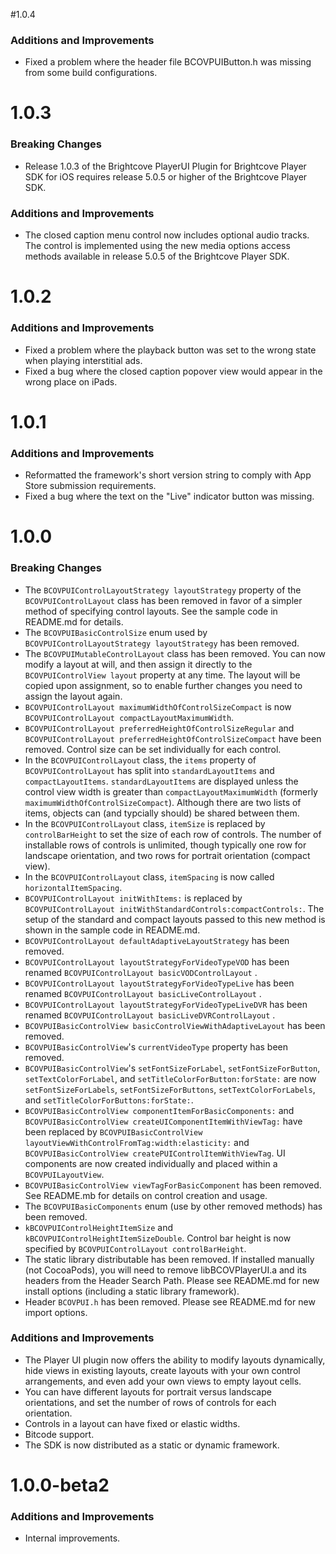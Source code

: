 #1.0.4
### Additions and Improvements
* Fixed a problem where the header file BCOVPUIButton.h was missing from some build configurations.

# 1.0.3
### Breaking Changes
* Release 1.0.3 of the Brightcove PlayerUI Plugin for Brightcove Player SDK for iOS requires release 5.0.5 or higher of the Brightcove Player SDK.

### Additions and Improvements
* The closed caption menu control now includes optional audio tracks. The control is implemented using the new media options access methods
available in release 5.0.5 of the Brightcove Player SDK.

# 1.0.2
### Additions and Improvements
* Fixed a problem where the playback button was set to the wrong state when playing interstitial ads.
* Fixed a bug where the closed caption popover view would appear in the wrong place on iPads.

# 1.0.1
### Additions and Improvements
* Reformatted the framework's short version string to comply with App Store submission requirements.
* Fixed a bug where the text on the "Live" indicator button was missing.


# 1.0.0
### Breaking Changes
* The `BCOVPUIControlLayoutStrategy layoutStrategy` property of the `BCOVPUIControlLayout` class has been removed in favor of a simpler method of specifying control layouts. See the sample code in README.md for details.
* The `BCOVPUIBasicControlSize` enum used by `BCOVPUIControlLayoutStrategy layoutStrategy` has been removed.
* The `BCOVPUIMutableControlLayout` class has been removed. You can now modify a layout at will, and then assign it directly to the `BCOVPUIControlView layout` property at any time. The layout will be copied upon assignment, so to enable further changes you need to assign the layout again.
* `BCOVPUIControlLayout maximumWidthOfControlSizeCompact` is now `BCOVPUIControlLayout compactLayoutMaximumWidth`.
* `BCOVPUIControlLayout preferredHeightOfControlSizeRegular` and `BCOVPUIControlLayout preferredHeightOfControlSizeCompact` have been removed. Control size can be set individually for each control.
* In the `BCOVPUIControlLayout` class, the `items` property of `BCOVPUIControlLayout` has split into `standardLayoutItems` and `compactLayoutItems`. `standardLayoutItems` are displayed unless the control view width is greater than `compactLayoutMaximumWidth` (formerly `maximumWidthOfControlSizeCompact`). Although there are two lists of items, objects can (and typcially should) be shared between them.
* In the `BCOVPUIControlLayout` class, `itemSize` is replaced by `controlBarHeight` to set the size of each row of controls. The number of installable rows of controls is unlimited, though typically one row for landscape orientation, and two rows for portrait orientation (compact view).
* In the `BCOVPUIControlLayout` class, `itemSpacing` is now called `horizontalItemSpacing`.
* `BCOVPUIControlLayout initWithItems:` is replaced by `BCOVPUIControlLayout initWithStandardControls:compactControls:`. The setup of the standard and compact layouts passed to this new method is shown in the sample code in README.md.
* `BCOVPUIControlLayout defaultAdaptiveLayoutStrategy` has been removed.
* `BCOVPUIControlLayout layoutStrategyForVideoTypeVOD` has been renamed `BCOVPUIControlLayout basicVODControlLayout` .
* `BCOVPUIControlLayout layoutStrategyForVideoTypeLive` has been renamed `BCOVPUIControlLayout basicLiveControlLayout` .
* `BCOVPUIControlLayout layoutStrategyForVideoTypeLiveDVR` has been renamed `BCOVPUIControlLayout basicLiveDVRControlLayout` .
* `BCOVPUIBasicControlView basicControlViewWithAdaptiveLayout` has been removed.
* `BCOVPUIBasicControlView`'s `currentVideoType` property has been removed.
* `BCOVPUIBasicControlView`'s `setFontSizeForLabel`, `setFontSizeForButton`, `setTextColorForLabel`, and `setTitleColorForButton:forState:` are now `setFontSizeForLabels`, `setFontSizeForButtons`, `setTextColorForLabels`, and `setTitleColorForButtons:forState:`.
* `BCOVPUIBasicControlView componentItemForBasicComponents:` and `BCOVPUIBasicControlView createUIComponentItemWithViewTag:` have been replaced by `BCOVPUIBasicControlView layoutViewWithControlFromTag:width:elasticity:` and `BCOVPUIBasicControlView createPUIControlItemWithViewTag`. UI components are now created individually and placed within a `BCOVPUILayoutView`.
* `BCOVPUIBasicControlView viewTagForBasicComponent` has been removed. See README.mb for details on control creation and usage.
* The `BCOVPUIBasicComponents` enum (use by other removed methods) has been removed.
* `kBCOVPUIControlHeightItemSize` and `kBCOVPUIControlHeightItemSizeDouble`. Control bar height is now specified by `BCOVPUIControlLayout controlBarHeight`.
* The static library distributable has been removed. If installed manually (not CocoaPods), you will need to remove libBCOVPlayerUI.a and its headers from the Header Search Path. Please see README.md for new install options (including a static library framework).
* Header `BCOVPUI.h` has been removed. Please see README.md for new import options.

### Additions and Improvements
* The Player UI plugin now offers the ability to modify layouts dynamically, hide views in existing layouts, create layouts with your own control arrangements, and even add your own views to empty layout cells.
* You can have different layouts for portrait versus landscape orientations, and set the number of rows of controls for each orientation.
* Controls in a layout can have fixed or elastic widths.
* Bitcode support.
* The SDK is now distributed as a static or dynamic framework.


# 1.0.0-beta2

### Additions and Improvements
* Internal improvements.
